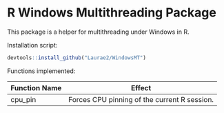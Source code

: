 # R Windows Multithreading Package

This package is a helper for multithreading under Windows in R.

Installation script:

```r
devtools::install_github("Laurae2/WindowsMT")
```

Functions implemented:

| Function Name | Effect |
| --- | ------ |
| cpu_pin | Forces CPU pinning of the current R session. |